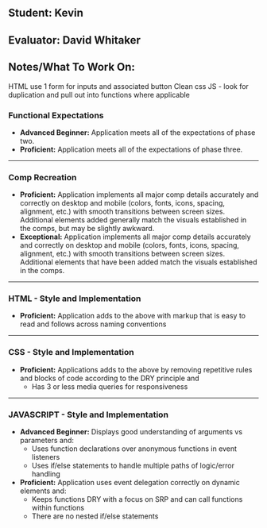 ## Student: Kevin
## Evaluator: David Whitaker
## Notes/What To Work On:

HTML use 1 form for inputs and associated button
Clean css
JS - look for duplication and pull out into functions where applicable

### Functional Expectations

* __Advanced Beginner:__ Application meets all of the expectations of phase two.
* __Proficient:__ Application meets all of the expectations of phase three.

------------------------------------------------------------------

### Comp Recreation

* __Proficient:__ Application implements all major comp details accurately and correctly on desktop and mobile (colors, fonts, icons, spacing, alignment,  etc.) with smooth transitions between screen sizes. Additional elements added generally match the visuals established in the comps, but may be slightly awkward.
* __Exceptional:__ Application implements all major comp details accurately and correctly on desktop and mobile (colors, fonts, icons, spacing, alignment,  etc.) with smooth transitions between screen sizes. Additional elements that have been added match the visuals established in the comps.

------------------------------------------------------------------

### HTML - Style and Implementation

* __Proficient:__ Application adds to the above with markup that is easy to read and follows across naming conventions

------------------------------------------------------------------

### CSS - Style and Implementation

* __Proficient:__ Applications adds to the above by removing repetitive rules and blocks of code according to the DRY principle and
  * Has 3 or less media queries for responsiveness

------------------------------------------------------------------

### JAVASCRIPT - Style and Implementation

* __Advanced Beginner:__ Displays good understanding of arguments vs parameters and:
  * Uses function declarations over anonymous functions in event listeners
  * Uses if/else statements to handle multiple paths of logic/error handling
* __Proficient:__ Application uses event delegation correctly on dynamic elements and:
  * Keeps functions DRY with a focus on SRP and can call functions within functions
  * There are no nested if/else statements
